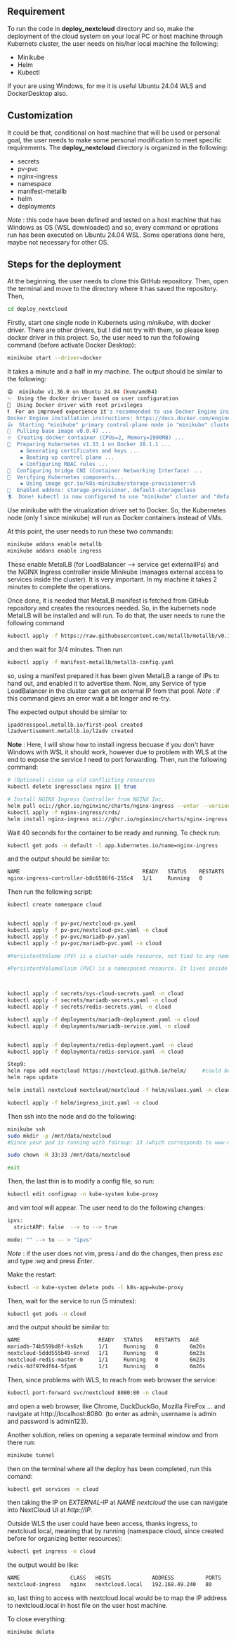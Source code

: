 ## Requirement


To run the code in **deploy_nextcloud** directory and so, make the deployment of the cloud system on your local PC or host machine through Kubernets cluster, the user needs on his/her local machine the following:

* Minikube
* Helm
* Kubectl

If your are using Windows, for me it is useful Ubuntu 24.04 WLS and DockerDesktop also.

## Customization

It could be that, conditional on host machine that will be used or personal goal, the user needs to make some personal modification to meet specific requirements. The **deploy_nextcloud** directory is organized in the following:

* secrets 
* pv-pvc
* nginx-ingress
* namespace
* manifest-metallb
* helm
* deployments

*Note* :  this code have been defined and tested on a host machine that has Windows as OS (WSL downloaded) and so, every command or oprations run has been executed on Ubuntu 24.04 WSL. Some operations done here, maybe not necessary for other OS.

## Steps for the deployment
At the beginning, the user needs to clone this GitHub repository. Then, open the terminal and move to the directory where it has saved the repository. Then, 

```bash
cd deploy_nextcloud
```

Firstly, start one single node in Kubernets using *minikube*, with docker driver. There are other drivers, but I did not try with them, so please keep docker driver in this project. So, the user need to run the following command (before activate Docker Desktop):
```bash
minikube start --driver=docker
```
It takes a minute and a half in my machine. The output should be similar to the following:
```bash
😄  minikube v1.36.0 on Ubuntu 24.04 (kvm/amd64)
✨  Using the docker driver based on user configuration
📌  Using Docker driver with root privileges
❗  For an improved experience it's recommended to use Docker Engine instead of Docker Desktop.
Docker Engine installation instructions: https://docs.docker.com/engine/install/#server
👍  Starting "minikube" primary control-plane node in "minikube" cluster
🚜  Pulling base image v0.0.47 ...
🔥  Creating docker container (CPUs=2, Memory=2900MB) ...
🐳  Preparing Kubernetes v1.33.1 on Docker 28.1.1 ...
    ▪ Generating certificates and keys ...
    ▪ Booting up control plane ...
    ▪ Configuring RBAC rules ...
🔗  Configuring bridge CNI (Container Networking Interface) ...
🔎  Verifying Kubernetes components...
    ▪ Using image gcr.io/k8s-minikube/storage-provisioner:v5
🌟  Enabled addons: storage-provisioner, default-storageclass
🏄  Done! kubectl is now configured to use "minikube" cluster and "default" namespace by default
```

Use minikube with the virualization driver set to Docker. So, the Kubernetes node (only 1 since minikube) will run as Docker containers instead of VMs.

At this point, the user needs to run these two commands:
```bash
minikube addons enable metallb
minikube addons enable ingress
```

These enable MetalLB (for LoadBalancer --> service get externalIPs) and the NGINX Ingress controller inside Minikube (manages external access to services inside the cluster). It is very important. In my machine it takes 2 minutes to complete the operations.

Once done, it is needed that MetalLB manifest is fetched from GitHub repository and creates the resources needed. So, in the kubernets node MetalLB will be installed and will run. To do that, the user needs to rune the following command

```bash
kubectl apply -f https://raw.githubusercontent.com/metallb/metallb/v0.14.8/config/manifests/metallb-native.yaml
```
and then wait for 3/4 minutes. Then run

```bash
kubectl apply -f manifest-metallb/metallb-config.yaml
```
so, using a manifest prepared it has been given MetalLB a range of IPs to hand out, and enabled it to advertise them. Now, any Service of type LoadBalancer in the cluster can get an external IP from that pool. *Note* : if this command gievs an error wait a bit longer and re-try. 

The expected output should be similar to:
```bash
ipaddresspool.metallb.io/first-pool created
l2advertisement.metallb.io/l2adv created
```

**Note** : Here, I will show how to install ingress becuase if you don't have Windows with WSL it should work, however due to problem with WLS at the end to expose the service I need to port forwarding.
Then, run the following command:
```bash
# (Optional) clean up old conflicting resources
kubectl delete ingressclass nginx || true

# Install NGINX Ingress Controller from NGINX Inc.
helm pull oci://ghcr.io/nginxinc/charts/nginx-ingress --untar --version 0.17.1
kubectl apply -f nginx-ingress/crds/
helm install nginx-ingress oci://ghcr.io/nginxinc/charts/nginx-ingress --version 0.17.1
```


Wait 40 seconds for the container to be ready and running. To check run:

```bash
kubectl get pods -n default -l app.kubernetes.io/name=nginx-ingress
```

and the output should be similar to:

```bash
NAME                                       READY   STATUS    RESTARTS   AGE
nginx-ingress-controller-b8c6586f6-255c4   1/1     Running   0          38s
```

Then run the following script:
```bash
kubectl create namespace cloud


kubectl apply -f pv-pvc/nextcloud-pv.yaml
kubectl apply -f pv-pvc/nextcloud-pvc.yaml -n cloud
kubectl apply -f pv-pvc/mariadb-pv.yaml
kubectl apply -f pv-pvc/mariadb-pvc.yaml -n cloud

#PersistentVolume (PV) is a cluster-wide resource, not tied to any namespace. It represents a piece of storage in the cluster. Because it's a resource shared across the entire cluster, it does not belong to any specific namespace.

#PersistentVolumeClaim (PVC) is a namespaced resource. It lives inside a namespace because it represents a request for storage by a particular workload or application running in that namespace.



kubectl apply -f secrets/sys-cloud-secrets.yaml -n cloud
kubectl apply -f secrets/mariadb-secrets.yaml -n cloud
kubectl apply -f secrets/redis-secrets.yaml -n cloud

kubectl apply -f deployments/mariadb-deployment.yaml -n cloud
kubectl apply -f deployments/mariadb-service.yaml -n cloud


kubectl apply -f deployments/redis-deployment.yaml -n cloud
kubectl apply -f deployments/redis-service.yaml -n cloud

Step9:
helm repo add nextcloud https://nextcloud.github.io/helm/     #could be skipped if already present
helm repo update

helm install nextcloud nextcloud/nextcloud -f helm/values.yaml -n cloud

kubectl apply -f helm/ingress_init.yaml -n cloud
```

Then ssh into the node and do the following:
```bash
minikube ssh
sudo mkdir -p /mnt/data/nextcloud
#Since your pod is running with fsGroup: 33 (which corresponds to www-data group), run:

sudo chown -R 33:33 /mnt/data/nextcloud

exit
```

Then, the last thin is to modify a config file, so run:
```bash
kubectl edit configmap -n kube-system kube-proxy
```

and vim tool will appear. The user need to do the following changes:
```bash
ipvs:
  strictARP: false  --> to --> true

mode: "" --> to -- > "ipvs"
```

*Note* : if the user does not vim, press *i* and do the changes, then press *esc* and type *:wq* and press *Enter*.

Make the restart:
```bash
kubectl -n kube-system delete pods -l k8s-app=kube-proxy
```

Then, wait for the service to run (5 minutes):

```bash
kubectl get pods -n cloud
```

and the output should be similar to:
```bash
NAME                         READY   STATUS    RESTARTS   AGE
mariadb-74b559bd8f-ks6zh     1/1     Running   0          6m26s
nextcloud-5ddd555b49-snrxd   1/1     Running   0          6m23s
nextcloud-redis-master-0     1/1     Running   0          6m23s
redis-6df979df64-5fpm6       1/1     Running   0          6m26s
```

Then, since problems with WLS, to reach from web browser the service:

```bash
kubectl port-forward svc/nextcloud 8080:80 -n cloud
```

and open a web browser, like Chrome, DuckDuckGo, Mozilla FireFox ... and navigate at http://localhost:8080. (to enter as admin, username is admin and password is admin123).

Another solution, relies on opening a separate terminal window and from there run:
```bash
minikube tunnel
```

then on the terminal where all the deploy has been completed, run this comand:
```bash
kubectl get services -n cloud
```

then taking the IP on *EXTERNAL-IP* at *NAME nextcloud* the use can navigate into NextCloud UI at *http://IP*. 

Outside WLS the user could have been access, thanks ingress, to nextcloud.local, meaning that by running (namespace cloud, since created before for organizing better resources):
```bash
kubectl get ingress -n cloud
```

the output would be like:
```bash
NAME                CLASS   HOSTS             ADDRESS          PORTS   AGE
nextcloud-ingress   nginx   nextcloud.local   192.168.49.240   80      10m
```
so, last thing to access with nextcloud.local would be to map the IP address to nextcloud.local in host file on the user host machine.

To close everything:
```bash
minikube delete
```